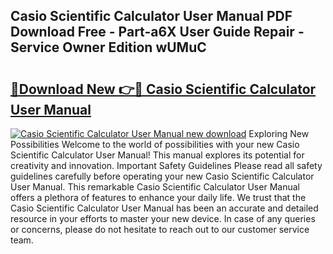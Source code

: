 ## Casio Scientific Calculator User Manual PDF Download Free - Part-a6X User Guide Repair - Service Owner Edition wUMuC

# <h2><a href="http://cf19086.oget.top/?id=Casio+Scientific+Calculator+User+Manual">🔗Download New 👉🔴 Casio Scientific Calculator User Manual</a></h2>

[![Casio Scientific Calculator User Manual new download](https://i.imgur.com/5g1atiW.png)](http://cf19086.oget.top/?id=Casio+Scientific+Calculator+User+Manual)
Exploring New Possibilities Welcome to the world of possibilities with your new Casio Scientific Calculator User Manual! This manual explores its potential for creativity and innovation. Important Safety Guidelines Please read all safety guidelines carefully before operating your new Casio Scientific Calculator User Manual. This remarkable Casio Scientific Calculator User Manual offers a plethora of features to enhance your daily life. We trust that the Casio Scientific Calculator User Manual has been an accurate and detailed resource in your efforts to master your new device. In case of any queries or concerns, please do not hesitate to reach out to our customer service team.
